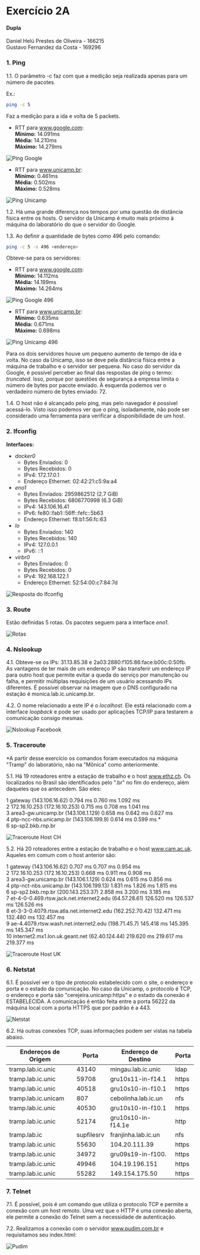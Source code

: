 # Exercício 2A

#### Dupla
Daniel Helú Prestes de Oliveira - 166215<br>
Gustavo Fernandez da Costa - 169296

### 1. Ping
1.1. O parâmetro -c faz com que a medição seja realizada apenas para um número de pacotes.<br>

Ex.:
```bash
ping -c 5
```
Faz a medição para a ida e volta de 5 packets.<br>

* RTT para www.google.com: <br>
    **Mínimo:** 14.091ms<br>
    **Média:** 14.210ms<br>
    **Máximo:** 14.279ms<br>

![Ping Google](images/ping-google.png)

* RTT para www.unicamp.br: <br>
    **Mínimo:** 0.461ms<br>
    **Média:** 0.502ms<br>
    **Máximo:** 0.528ms<br>

![Ping Unicamp](images/ping-unicamp.png)

1.2. Há uma grande diferença nos tempos por uma questão de distância física entre os hosts. O servidor da Unicamp é muito mais próximo à máquina do laboratório do que o servidor do Google.

1.3. Ao definir a quantidade de bytes como 496 pelo comando:
```bash
ping -c 5 -s 496 <endereço>
```
Obteve-se para os servidores:

* RTT para www.google.com: <br>
    **Mínimo:** 14.112ms<br>
    **Média:** 14.199ms<br>
    **Máximo:** 14.264ms<br>

![Ping Google 496](images/ping-google-496.png)

* RTT para www.unicamp.br: <br>
    **Mínimo:** 0.635ms<br>
    **Média:** 0.671ms<br>
    **Máximo:** 0.698ms<br>

![Ping Unicamp 496](images/ping-unicamp-496.png)

Para os dois servidores houve um pequeno aumento de tempo de ida e volta. No caso da Unicamp, isso se deve pela distância física entre a máquina de trabalho e o servidor ser pequena. No caso do servidor da Google, é possível perceber ao final das respostas de ping o termo: *truncated*. Isso, porque por questões de segurança a empresa limita o número de bytes por pacote enviado. À esquerda podemos ver o verdadeiro número de bytes enviado: 72.

1.4. O host não é alcançado pelo ping, mas pelo navegador é possível acessá-lo. Visto isso podemos ver que o ping, isoladamente, não pode ser considerado uma ferramenta para verificar a disponibilidade de um host.

### 2. Ifconfig

**Interfaces:**
 - _docker0_
   - Bytes Enviados: 0
   - Bytes Recebidos: 0
   - IPv4: 172.17.0.1
   - Endereço Ethernet: 02:42:21:c5:9a:a4
 - _eno1_
   - Bytes Enviados: 2959862512 (2.7 GiB)
   - Bytes Recebidos: 6806770998 (6.3 GiB)
   - IPv4: 143.106.16.41
   - IPv6: fe80::fab1::56ff::fefc::5b63
   - Endereço Ethernet: f8:b1:56:fc:63
 - _lo_
   - Bytes Enviados: 140
   - Bytes Recebidos: 140
   - IPv4: 127.0.0.1
   - IPv6: ::1
 - _virbr0_
   - Bytes Enviados: 0
   - Bytes Recebidos: 0
   - IPv4: 192.168.122.1
   - Endereço Ethernet: 52:54:00:c7:84:7d

![Resposta do Ifconfig](images/ifconfig.png)

### 3. Route

Estão definidas 5 rotas. Os pacotes seguem para a interface _eno1_.

![Rotas](images/route.png)

### 4. Nslookup

4.1. Obteve-se os IPs: 31.13.85.38 e 2a03:2880:f105:86:face:b00c:0:50fb. As vantagens de ter mais de um endereço IP são transferir um endereço IP para outro host que permite evitar a queda do serviço por manutenção ou falha, e permitir múltiplas requisições de um usuário acessando IPs diferentes. É possível observar na imagem que o DNS configurado na estação é monica.lab.ic.unicamp.br.

4.2. O nome relacionado a este IP é o _localhost_. Ele está relacionado com a interface _loopback_ e pode ser usado por aplicações TCP/IP para testarem a comunicação consigo mesmas.

![Nslookup Facebook](images/nslookup-face-dns.png)


### 5. Traceroute
\*A partir desse exercício os comandos foram executados na máquina "Tramp" do laboratório, não na "Mônica" como anteriormente.

5.1. Há 19 roteadores entre a estação de trabalho e o host www.ethz.ch. Os localizados no Brasil são identificados pelo ".br" no fim do endereço, além daqueles que os antecedem. São eles:

 1  gateway (143.106.16.62)  0.794 ms  0.760 ms  1.092 ms <br>
 2  172.16.10.253 (172.16.10.253)  0.715 ms  0.708 ms  1.041 ms <br>
 3  area3-gw.unicamp.br (143.106.1.129)  0.658 ms  0.642 ms  0.627 ms <br>
 4  ptp-ncc-nbs.unicamp.br (143.106.199.9)  0.614 ms  0.599 ms * <br>
 6  sp-sp2.bkb.rnp.br <br>

![Traceroute Host CH](images/traceCH.png)

5.2. Há 20 roteadores entre a estação de trabalho e o host www.cam.ac.uk. Aqueles em comum com o host anterior são:

1  gateway (143.106.16.62)  0.707 ms  0.707 ms  0.954 ms <br>
2  172.16.10.253 (172.16.10.253)  0.668 ms  0.911 ms  0.908 ms <br>
3  area3-gw.unicamp.br (143.106.1.129)  0.624 ms  0.615 ms  0.856 ms <br>
4  ptp-nct-nbs.unicamp.br (143.106.199.13)  1.831 ms  1.826 ms  1.815 ms <br>
6  sp-sp2.bkb.rnp.br (200.143.253.37)  2.858 ms  3.200 ms  3.185 ms <br>
7  et-4-0-0.469.rtsw.jack.net.internet2.edu (64.57.28.61)  126.520 ms  126.537 ms  126.526 ms <br>
8  et-3-3-0.4079.rtsw.atla.net.internet2.edu (162.252.70.42)  132.471 ms  132.480 ms  132.457 ms <br>
9  ae-4.4079.rtsw.wash.net.internet2.edu (198.71.45.7)  145.418 ms  145.395 ms  145.347 ms <br>
10  internet2.mx1.lon.uk.geant.net (62.40.124.44)  219.620 ms  219.617 ms  219.377 ms <br>

![Traceroute Host UK](images/traceUK.png)

### 6. Netstat

6.1. É possível ver o tipo de protocolo estabelecido com o site, o endereço e porta e o estado da comunicação. No caso da Unicamp, o protocolo é TCP, o endereço e porta são "cerejeira.unicamp:https" e o estado da conexão é ESTABELECIDA. A comunicação é então feita entre a porta 56222 da máquina local com a porta HTTPS que por padrão é a 443.

![Netstat](images/netstat.png)

6.2. Há outras conexões TCP, suas informações podem ser vistas na tabela abaixo.
<div style="page-break-after: always;"></div>

|Endereços de Origem | Porta | Endereço de Destino | Porta |
|--------------------|-------|---------------------|-------|
|tramp.lab.ic.unic|43140| mingau.lab.ic.unic|ldap
|tramp.lab.ic.unic|59708| gru10s11-in-f14.1|https
|tramp.lab.ic.unic|40518| gru10s10-in-f10.1|https
|tramp.lab.ic.unicam|807| cebolinha.lab.ic.un|nfs
|tramp.lab.ic.unic|40530| gru10s10-in-f10.1|https
|tramp.lab.ic.unic|52174| gru10s10-in-f14.1e|http
|tramp.lab.ic|supfilesrv| franjinha.lab.ic.un|nfs
|tramp.lab.ic.unic|55630| 104.20.111.39|https
|tramp.lab.ic.unic|34972| gru09s19-in-f100.|https
|tramp.lab.ic.unic|49946| 104.19.196.151|https
|tramp.lab.ic.unic|55282| 149.154.175.50|https


### 7. Telnet

7.1. É possível, pois é um comando que utiliza o protocolo TCP e permite a conexão com um host remoto. Uma vez que o HTTP é uma conexão aberta, ele permite a conexão do Telnet sem a necessidade de autenticação.

7.2. Realizamos a conexão com o servidor www.pudim.com.br e requisitamos seu index.html:

![Pudim](images/telnet.png)
